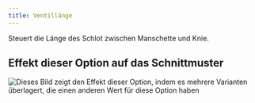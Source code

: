 ```yaml
---
title: Ventillänge
---
```


Steuert die Länge des Schlot zwischen Manschette und Knie.

## Effekt dieser Option auf das Schnittmuster

![Dieses Bild zeigt den Effekt dieser Option, indem es mehrere Varianten überlagert, die einen anderen Wert für diese Option haben](cornelius_ventlength_sample.svg "Effekt dieser Option auf das Schnittmuster")

